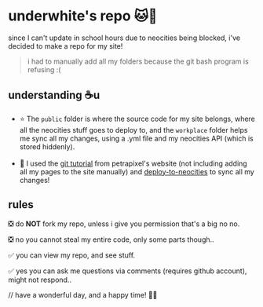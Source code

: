 # underwhite's repo 🐱📝
since I can't update in school hours due to neocities being blocked, i've decided to make a repo for my site!
> i had to manually add all my folders because the git bash program is refusing :(
## understanding ☕u
- ⭐ The `public` folder is where the source code for my site belongs, where all the neocities stuff goes to deploy to, and the `workplace` folder helps me sync all my changes, using a .yml file and my neocities API (which is stored hiddenly). <br /><br />
- 📜 I used the [git tutorial](https://petrapixel.neocities.org/coding/git-tutorial) from petrapixel's website (not including adding all my pages to the site manually) and [deploy-to-neocities](https://github.com/bcomnes/deploy-to-neocities/) to sync all my changes!


## rules
❎ do **NOT** fork my repo, unless i give you permission that's a big no no.

❎ no you cannot steal my entire code, only some parts though..

✅ you can view my repo, and see stuff.

✅ yes you can ask me questions via comments (requires github account), might not respond..

// have a wonderful day, and a happy time! 💮🎂
